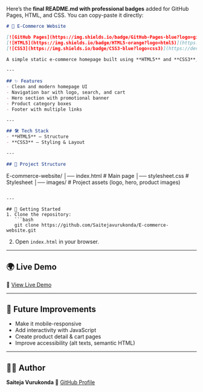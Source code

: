 Here’s the **final README.md with professional badges** added for GitHub Pages, HTML, and CSS. You can copy-paste it directly:

```markdown
# 🛒 E-Commerce Website

[![GitHub Pages](https://img.shields.io/badge/GitHub-Pages-blue?logo=github)](https://saitejavurukonda.github.io/E-commerce-website/) 
[![HTML5](https://img.shields.io/badge/HTML5-orange?logo=html5)](https://developer.mozilla.org/en-US/docs/Web/HTML) 
[![CSS3](https://img.shields.io/badge/CSS3-blue?logo=css3)](https://developer.mozilla.org/en-US/docs/Web/CSS)

A simple static e-commerce homepage built using **HTML5** and **CSS3**, inspired by Amazon’s layout and design.

---

## ✨ Features
- Clean and modern homepage UI  
- Navigation bar with logo, search, and cart  
- Hero section with promotional banner  
- Product category boxes  
- Footer with multiple links  

---

## 🛠️ Tech Stack
- **HTML5** – Structure  
- **CSS3** – Styling & Layout  

---

## 📂 Project Structure
```

E-commerce-website/
│── index.html        # Main page
│── stylesheet.css    # Stylesheet
│── images/           # Project assets (logo, hero, product images)

````

---

## 🚀 Getting Started
1. Clone the repository:  
   ```bash
   git clone https://github.com/Saitejavurukonda/E-commerce-website.git
````

2. Open `index.html` in your browser.

---

## 🌍 Live Demo

🔗 [View Live Demo](https://saitejavurukonda.github.io/E-commerce-website/)

---

## 📌 Future Improvements

* Make it mobile-responsive
* Add interactivity with JavaScript
* Create product detail & cart pages
* Improve accessibility (alt texts, semantic HTML)

---

## 👨‍💻 Author

**Saiteja Vurukonda**
🔗 [GitHub Profile](https://github.com/Saitejavurukonda) 


